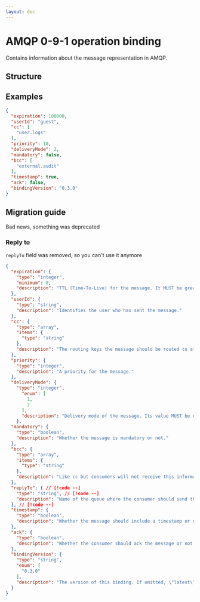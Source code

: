 ```yaml
---
layout: doc
---
```


<script setup lang="ts">
import {JsonViewer} from "vue3-json-viewer";
import "vue3-json-viewer/dist/index.css";

const schema = {
  "$schema": "http://json-schema.org/draft-07/schema#",
  "$id": "http://asyncapi.com/bindings/amqp/0.3.0/operation.json",
  "title": "AMQP operation bindings object",
  "description": "This object contains information about the operation representation in AMQP.",
  "type": "object",
  "additionalProperties": false,
  "patternProperties": {
    "^x-[\\w\\d\\.\\x2d_]+$": {
      "$ref": "http://asyncapi.com/definitions/3.0.0/specificationExtension.json"
    }
  },
  "properties": {
    "expiration": {
      "type": "integer",
      "minimum": 0,
      "description": "TTL (Time-To-Live) for the message. It MUST be greater than or equal to zero."
    },
    "userId": {
      "type": "string",
      "description": "Identifies the user who has sent the message."
    },
    "cc": {
      "type": "array",
      "items": {
        "type": "string"
      },
      "description": "The routing keys the message should be routed to at the time of publishing."
    },
    "priority": {
      "type": "integer",
      "description": "A priority for the message."
    },
    "deliveryMode": {
      "type": "integer",
      "enum": [1,2],
      "description": "Delivery mode of the message. Its value MUST be either 1 (transient) or 2 (persistent)."
    },
    "mandatory": {
      "type": "boolean",
      "description": "Whether the message is mandatory or not."
    },
    "bcc": {
      "type": "array",
      "items": {
        "type": "string"
      },
      "description": "Like cc but consumers will not receive this information."
    },
    "timestamp": {
      "type": "boolean",
      "description": "Whether the message should include a timestamp or not."
    },
    "ack": {
      "type": "boolean",
      "description": "Whether the consumer should ack the message or not."
    },
    "bindingVersion": {
      "type": "string",
      "enum": [
        "0.3.0"
      ],
      "description": "The version of this binding. If omitted, \"latest\" MUST be assumed."
    }
  },
  "examples": [
    {
      "expiration": 100000,
      "userId": "guest",
      "cc": [
        "user.logs"
      ],
      "priority": 10,
      "deliveryMode": 2,
      "mandatory": false,
      "bcc": [
        "external.audit"
      ],
      "timestamp": true,
      "ack": false,
      "bindingVersion": "0.3.0"
    }
  ]
};
</script>

# AMQP 0-9-1 operation binding

Contains information about the message representation in AMQP.

## Structure

<JsonViewer :value="schema" copyable theme="dark"/>

## Examples

```json
{
  "expiration": 100000,
  "userId": "guest",
  "cc": [
    "user.logs"
  ],
  "priority": 10,
  "deliveryMode": 2,
  "mandatory": false,
  "bcc": [
    "external.audit"
  ],
  "timestamp": true,
  "ack": false,
  "bindingVersion": "0.3.0"
}
```

## Migration guide

Bad news, something was deprecated

### Reply to

`replyTo` field was removed, so you can't use it anymore

```json
{
  "expiration": {
    "type": "integer",
    "minimum": 0,
    "description": "TTL (Time-To-Live) for the message. It MUST be greater than or equal to zero."
  },
  "userId": {
    "type": "string",
    "description": "Identifies the user who has sent the message."
  },
  "cc": {
    "type": "array",
    "items": {
      "type": "string"
    },
    "description": "The routing keys the message should be routed to at the time of publishing."
  },
  "priority": {
    "type": "integer",
    "description": "A priority for the message."
  },
  "deliveryMode": {
    "type": "integer",
      "enum": [
        1,
        2
      ],
      "description": "Delivery mode of the message. Its value MUST be either 1 (transient) or 2 (persistent)."
    },
  "mandatory": {
    "type": "boolean",
    "description": "Whether the message is mandatory or not."
  },
  "bcc": {
    "type": "array",
    "items": {
      "type": "string"
    },
    "description": "Like cc but consumers will not receive this information."
  },
  "replyTo": { // [!code --]
    "type": "string", // [!code --]
    "description": "Name of the queue where the consumer should send the response." // [!code --]
  }, // [!code --]
  "timestamp": {
    "type": "boolean",
    "description": "Whether the message should include a timestamp or not."
  },
  "ack": {
    "type": "boolean",
    "description": "Whether the consumer should ack the message or not."
  },
  "bindingVersion": {
    "type": "string",
    "enum": [
      "0.3.0"
    ],
    "description": "The version of this binding. If omitted, \"latest\" MUST be assumed."
  }
}
```
